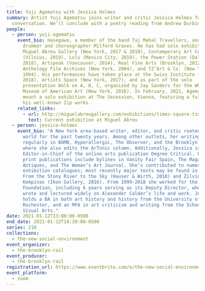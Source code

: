 ```yaml
---
title: Yuji Agematsu with Jessica Holmes
summary: Artist Yuji Agematsu joins writer and critic Jessica Holmes for a
  conversation. We'll conclude with a poetry reading from Andrew Durbin.
people:
  - person: yuji-agematsu
    event_bio: Hasegawa, a member of the band Taj Mahal Travellers, and the jazz
      drummer and choreographer Milford Graves. He has had solo exhibitions at
      Miguel Abreu Gallery (New York, 2017 & 2019), Contemporary Art Centre
      (Vilnius, 2019), Lulu (Mexico City, 2019), the Power Station (Dallas,
      2018), Artspeak (Vancouver, 2014), Real Fine Arts (Brooklyn, 2012 & 2014),
      Anthology Film Archives (New York, 2004), and TZ’Art & Co. (New York,
      1994). His performances have taken place at the Swiss Institute (New York,
      2018), Artists Space (New York, 2017), and as part of the solo
      presentation Walk on A, B, C, organized by Jay Sanders for the Whitney
      Museum of American Art (New York, 2016). In February, 2021, Agematsu will
      mount a solo exhibition at The Secession, Vienna, featuring a full year of
      his well-known Zip works.
    related_links:
      - url: http://miguelabreugallery.com/exhibitions/times-square-times-kodak-all-stars/
        text: Current exhibition at Miguel Abreu
  - person: jessica-holmes
    event_bio: "A New York area-based writer, editor, and critic rooted in the art
      world for the past twenty years. Among other outlets, her writing features
      regularly in BOMB, Hyperallergic, The Observer, and the Brooklyn Rail,
      where she also edits the ArTonic column. Additionally, Jessica is
      Editor-in-Chief of the online arts publication Degree Critical. Other
      print publications include bylines in Vanity Fair Spain, The Magazine
      Antiques, and The Woman’s Art Journal. She’s contributed to numerous
      exhibition catalogues; most recently major texts may be found in Calder:
      From the Stony River to the Sky (Hauser & Wirth, 2018) and Žilvinas
      Kempinas (Ikon Gallery, 2016). From 1999-2018 she worked for the Calder
      Foundation, including 6 years serving as its Deputy Director, where she
      wrote and lectured widely on Alexander Calder’s life and work. Jessica
      holds a BA in both art history and history from the University of
      Rochester, and an MFA in art criticism and writing from the School of
      Visual Arts."
date: 2021-01-12T13:00:00-0500
end_date: 2021-01-12T14:30:00-0500
series: 210
collections:
  - the-new-social-environment
event_organizer:
  - the-brooklyn-rail
event_producer:
  - the-brooklyn-rail
registration_url: https://www.eventbrite.com/e/the-new-social-environment-210-yuji-agematsu-with-jessica-holmes-tickets-135909822939
event_platform:
  - zoom
---
```

